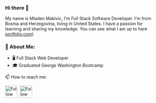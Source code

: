 ### Hi there 👋

My name is Mladen Makivic, I'm Full Stack Software Developer. I'm from Bosnia and Herzegovina, living in United States. I have a passion for learning and sharing my knowledge. You can see what I am up to here [portfolio.com](https://mladenportfolio.netlify.app/))

### :book:  About Me:


- 🖥 Full Stack Web Developer
- 🎓 Graduated George Washington Bootcamp

📫 How to reach me:


[<img src="https://user-images.githubusercontent.com/89114955/192105857-f8b4ddfa-9b95-4339-babd-e3332f641eeb.jpeg" height="40em" align="center" alt="Follow Mladen1506 on LinkedIn" title="Follow Mladen1506 on LinkedIn"/>](https://www.linkedin.com/in/mladen-makivic-181782198/)&nbsp;&nbsp;[<img src="https://user-images.githubusercontent.com/89114955/192105982-9c917724-3acc-4354-a7f5-27375a459a90.png" height="40em" align="center" alt="Follow Mladen1506 on Instagram" title="Follow Mladen1506 on Instagram"/>](https://www.instagram.com/mladen_makivic1/)
